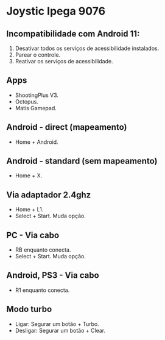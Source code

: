 # Joystic Ipega 9076
## Incompatibilidade com Android 11:
1. Desativar todos os serviços de acessibilidade instalados. 
1. Parear o controle. 
1. Reativar os serviços de acessibilidade. 

## Apps
- ShootingPlus V3. 
- Octopus. 
- Matis Gamepad. 

## Android - direct (mapeamento)
- Home + Android. 

## Android - standard (sem mapeamento)
- Home + X. 

## Via adaptador 2.4ghz
- Home + L1. 
- Select + Start. Muda opção. 

## PC - Via cabo
- RB enquanto conecta.
- Select + Start. Muda opção. 

## Android, PS3 - Via cabo
- R1 enquanto conecta. 

## Modo turbo
- Ligar: Segurar um botão + Turbo. 
- Desligar: Segurar um botão + Clear. 
